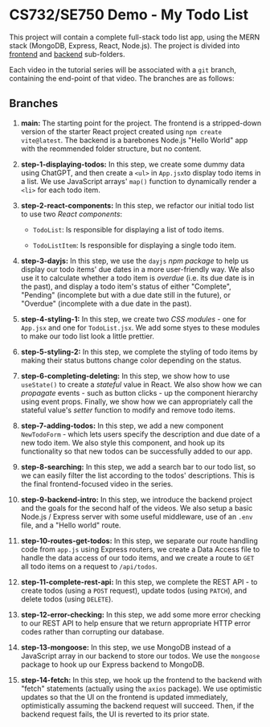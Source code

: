 # CS732/SE750 Demo - My Todo List

This project will contain a complete full-stack todo list app, using the MERN stack (MongoDB, Express, React, Node.js). The project is divided into [frontend](./frontend/) and [backend](./backend/) sub-folders.

Each video in the tutorial series will be associated with a `git` branch, containing the end-point of that video. The branches are as follows:

## Branches

1. **main:** The starting point for the project. The frontend is a stripped-down version of the starter React project created using `npm create vite@latest`. The backend is a barebones Node.js "Hello World" app with the reommended folder structure, but no content.

2. **step-1-displaying-todos:** In this step, we create some dummy data using ChatGPT, and then create a `<ul>` in `App.jsx`to display todo items in a list. We use JavaScript arrays' `map()` function to dynamically render a `<li>` for each todo item.

3. **step-2-react-components:** In this step, we refactor our initial todo list to use two _React components_:

   - `TodoList`: Is responsible for displaying a list of todo items.

   - `TodoListItem`: Is responsible for displaying a single todo item.

4. **step-3-dayjs:** In this step, we use the `dayjs` _npm package_ to help us display our todo items' due dates in a more user-friendly way. We also use it to calculate whether a todo item is _overdue_ (i.e. its due date is in the past), and display a todo item's status of either "Complete", "Pending" (incomplete but with a due date still in the future), or "Overdue" (incomplete with a due date in the past).

5. **step-4-styling-1:** In this step, we create two _CSS modules_ - one for `App.jsx` and one for `TodoList.jsx`. We add some styes to these modules to make our todo list look a little prettier.

6. **step-5-styling-2:** In this step, we complete the styling of todo items by making their status buttons change color depending on the status.

7. **step-6-completing-deleting:** In this step, we show how to use `useState()` to create a _stateful_ value in React. We also show how we can _propagate_ events - such as button clicks - up the component hierarchy using event props. Finally, we show how we can appropriately call the stateful value's _setter_ function to modify and remove todo items.

8. **step-7-adding-todos:** In this step, we add a new component `NewTodoForm` - which lets users specify the description and due date of a new todo item. We also style this component, and hook up its functionality so that new todos can be successfully added to our app.

9. **step-8-searching:** In this step, we add a search bar to our todo list, so we can easily filter the list according to the todos' descriptions. This is the final frontend-focused video in the series.

10. **step-9-backend-intro:** In this step, we introduce the backend project and the goals for the second half of the videos. We also setup a basic Node.js / Express server with some useful middleware, use of an `.env` file, and a "Hello world" route.

11. **step-10-routes-get-todos:** In this step, we separate our route handling code from `app.js` using Express routers, we create a Data Access file to handle the data access of our todo items, and we create a route to `GET` all todo items on a request to `/api/todos`.

12. **step-11-complete-rest-api:** In this step, we complete the REST API - to create todos (using a `POST` request), update todos (using `PATCH`), and delete todos (using `DELETE`).

13. **step-12-error-checking:** In this step, we add some more error checking to our REST API to help ensure that we return appropriate HTTP error codes rather than corrupting our database.

14. **step-13-mongoose:** In this step, we use MongoDB instead of a JavaScript array in our backend to store our todos. We use the `mongoose` package to hook up our Express backend to MongoDB.

15. **step-14-fetch:** In this step, we hook up the frontend to the backend with "fetch" statements (actually using the `axios` package). We use optimistic updates so that the UI on the frontend is updated immediately, optimistically assuming the backend request will succeed. Then, if the backend request fails, the UI is reverted to its prior state.
